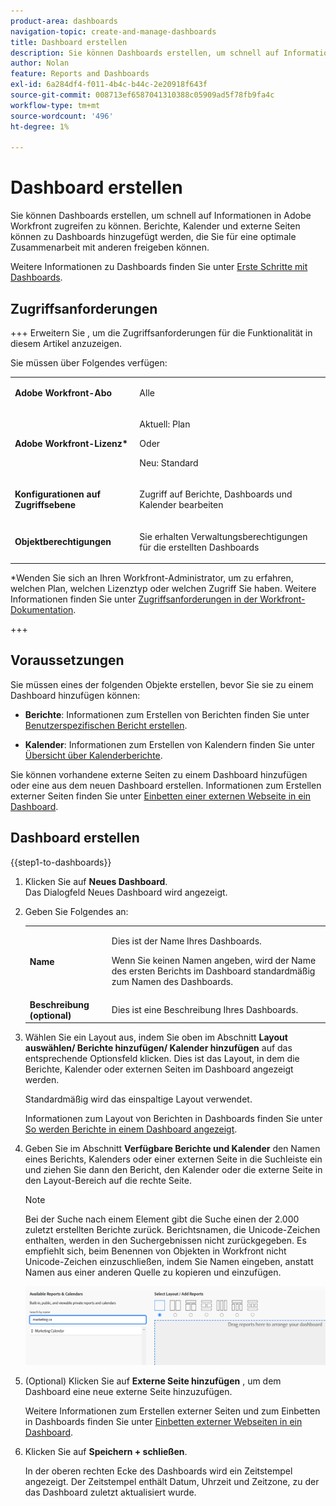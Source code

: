 ```yaml
---
product-area: dashboards
navigation-topic: create-and-manage-dashboards
title: Dashboard erstellen
description: Sie können Dashboards erstellen, um schnell auf Informationen in Adobe Workfront zugreifen zu können. Berichte, Kalender und externe Seiten können zu Dashboards hinzugefügt werden, die Sie für eine optimale Zusammenarbeit mit anderen freigeben können.
author: Nolan
feature: Reports and Dashboards
exl-id: 6a284df4-f011-4b4c-b44c-2e20918f643f
source-git-commit: 008713ef6587041310388c05909ad5f78fb9fa4c
workflow-type: tm+mt
source-wordcount: '496'
ht-degree: 1%

---
```


# Dashboard erstellen

<!--Audited: 01/2024-->

Sie können Dashboards erstellen, um schnell auf Informationen in Adobe Workfront zugreifen zu können. Berichte, Kalender und externe Seiten können zu Dashboards hinzugefügt werden, die Sie für eine optimale Zusammenarbeit mit anderen freigeben können.

Weitere Informationen zu Dashboards finden Sie unter [Erste Schritte mit Dashboards](../../../reports-and-dashboards/dashboards/understanding-dashboards/get-started-dashboards.md).

## Zugriffsanforderungen

+++ Erweitern Sie , um die Zugriffsanforderungen für die Funktionalität in diesem Artikel anzuzeigen.

Sie müssen über Folgendes verfügen:

<table style="table-layout:auto">
 <col> 
 </col> 
 <col> 
 </col> 
 <tbody> 
  <tr> 
   <td> <p><strong>Adobe Workfront-Abo</strong></p> </td> 
   <td>Alle</td> 
  </tr> 
  <tr> 
   <td> <p><strong>Adobe Workfront-Lizenz*</strong></p> </td> 
   <td> <p>Aktuell: Plan </p>
   Oder
   <p>Neu: Standard </p> </td> 
  </tr> 
  <tr> 
   <td><strong>Konfigurationen auf Zugriffsebene</strong> </td> 
   <td> <p>Zugriff auf Berichte, Dashboards und Kalender bearbeiten</p> </td> 
  </tr> 
  <tr> 
   <td> <p><strong>Objektberechtigungen</strong> </p> </td> 
   <td> <p>Sie erhalten Verwaltungsberechtigungen für die erstellten Dashboards</p> </td> 
  </tr> 
 </tbody> 
</table>

*Wenden Sie sich an Ihren Workfront-Administrator, um zu erfahren, welchen Plan, welchen Lizenztyp oder welchen Zugriff Sie haben. Weitere Informationen finden Sie unter [Zugriffsanforderungen in der Workfront-Dokumentation](/help/quicksilver/administration-and-setup/add-users/access-levels-and-object-permissions/access-level-requirements-in-documentation.md).

+++

## Voraussetzungen

Sie müssen eines der folgenden Objekte erstellen, bevor Sie sie zu einem Dashboard hinzufügen können:

* **Berichte**: Informationen zum Erstellen von Berichten finden Sie unter [Benutzerspezifischen Bericht erstellen](../../../reports-and-dashboards/reports/creating-and-managing-reports/create-custom-report.md).

* **Kalender**: Informationen zum Erstellen von Kalendern finden Sie unter [Übersicht über Kalenderberichte](../../../reports-and-dashboards/reports/calendars/calendar-reports-overview.md).

Sie können vorhandene externe Seiten zu einem Dashboard hinzufügen oder eine aus dem neuen Dashboard erstellen. Informationen zum Erstellen externer Seiten finden Sie unter [Einbetten einer externen Webseite in ein Dashboard](../../../reports-and-dashboards/dashboards/creating-and-managing-dashboards/embed-external-web-page-dashboard.md).

## Dashboard erstellen

{{step1-to-dashboards}}

1. Klicken Sie auf **Neues Dashboard**.\
   Das Dialogfeld Neues Dashboard wird angezeigt.

1. Geben Sie Folgendes an:

   <table style="table-layout:auto">
    <col>
    <col>
    <tbody>
     <tr>
      <td role="rowheader"><strong>Name</strong></td>
      <td><p>Dies ist der Name Ihres Dashboards.</p><p>Wenn Sie keinen Namen angeben, wird der Name des ersten Berichts im Dashboard standardmäßig zum Namen des Dashboards.</p></td>
     </tr>
     <tr>
      <td role="rowheader"><strong>Beschreibung (optional)</strong></td>
      <td>Dies ist eine Beschreibung Ihres Dashboards.</td>
     </tr>
    </tbody>
   </table>

1. Wählen Sie ein Layout aus, indem Sie oben im Abschnitt **Layout auswählen/ Berichte hinzufügen/ Kalender hinzufügen** auf das entsprechende Optionsfeld klicken. Dies ist das Layout, in dem die Berichte, Kalender oder externen Seiten im Dashboard angezeigt werden.

   Standardmäßig wird das einspaltige Layout verwendet.

   Informationen zum Layout von Berichten in Dashboards finden Sie unter [So werden Berichte in einem Dashboard angezeigt](../../../reports-and-dashboards/dashboards/understanding-dashboards/understand-how-reports-display-dashboard.md).

   <!--
   Consider adding the information from this article above here, at some point, instead of linking to it.)
   -->

1. Geben Sie im Abschnitt **Verfügbare Berichte und Kalender** den Namen eines Berichts, Kalenders oder einer externen Seite in die Suchleiste ein und ziehen Sie dann den Bericht, den Kalender oder die externe Seite in den Layout-Bereich auf die rechte Seite.

   >[!NOTE]
   >
   >Bei der Suche nach einem Element gibt die Suche einen der 2.000 zuletzt erstellten Berichte zurück. Berichtsnamen, die Unicode-Zeichen enthalten, werden in den Suchergebnissen nicht zurückgegeben. Es empfiehlt sich, beim Benennen von Objekten in Workfront nicht Unicode-Zeichen einzuschließen, indem Sie Namen eingeben, anstatt Namen aus einer anderen Quelle zu kopieren und einzufügen.

   ![Suche nach Berichten](assets/unshimmed-dashboard-ui.png)

1. (Optional) Klicken Sie auf **Externe Seite hinzufügen** , um dem Dashboard eine neue externe Seite hinzuzufügen.

   Weitere Informationen zum Erstellen externer Seiten und zum Einbetten in Dashboards finden Sie unter [Einbetten externer Webseiten in ein Dashboard](../../../reports-and-dashboards/dashboards/creating-and-managing-dashboards/embed-external-web-page-dashboard.md).

1. Klicken Sie auf **Speichern + schließen**.

   In der oberen rechten Ecke des Dashboards wird ein Zeitstempel angezeigt. Der Zeitstempel enthält Datum, Uhrzeit und Zeitzone, zu der das Dashboard zuletzt aktualisiert wurde.
